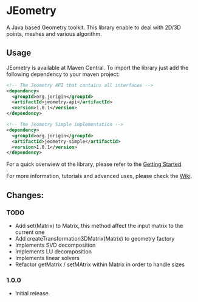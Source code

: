 # JEometry
A Java based Geometry toolkit. This library enable to deal with 2D/3D points, meshes and various algorithm.

## Usage
JEometry is available at Maven Central. To import the library just add the following dependency to your maven project:
```xml
<!-- The Jeometry API that contains all interfaces -->
<dependency>
  <groupId>org.jorigin</groupId>
  <artifactId>jeometry-api</artifactId>
  <version>1.0.1</version>
</dependency>

<!-- The Jeometry Simple implementation -->
<dependency>
  <groupId>org.jorigin</groupId>
  <artifactId>jeometry-simple</artifactId>
  <version>1.0.1</version>
</dependency>
```
For a quick overwiew ot the library, please refer to the [Getting Started](https://github.com/jorigin/jeometry/wiki/Getting-Started).

For more information, tutorials and advanced uses, please check the [Wiki](https://github.com/jorigin/jeometry/wiki).

## Changes:

### TODO
  - Add set(Matrix) to Matrix, this method affect the input matrix to the current one
  - Add createTransformation3DMatrix(Matrix) to geometry factory
  - Implements SVD decomposition
  - Implements LU decomposition
  - Implements linear solvers
  - Refactor getMatrix / setMAtrix within Matrix in order to handle sizes
  
### 1.0.0
  + Initial release.
